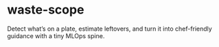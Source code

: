 # waste-scope
Detect what’s on a plate, estimate leftovers, and turn it into chef-friendly guidance with a tiny MLOps spine.
